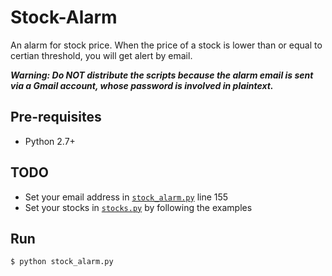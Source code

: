 # Stock-Alarm
An alarm for stock price. When the price of a stock is lower than or equal to certian threshold, you will get alert by email.

***Warning: Do NOT distribute the scripts because the alarm email is sent via a Gmail account, whose password is involved in plaintext.***

## Pre-requisites
* Python 2.7+

## TODO
* Set your email address in [`stock_alarm.py`](./stock_alarm.py) line 155
* Set your stocks in [`stocks.py`](stocks.py) by following the examples

## Run
```
$ python stock_alarm.py
```

